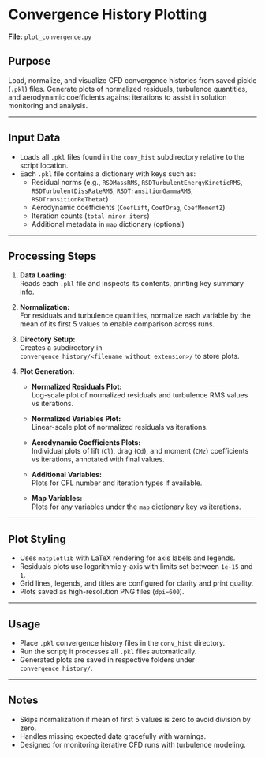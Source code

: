 # Convergence History Plotting

**File:** `plot_convergence.py`

## Purpose

Load, normalize, and visualize CFD convergence histories from saved pickle (`.pkl`) files. Generate plots of normalized residuals, turbulence quantities, and aerodynamic coefficients against iterations to assist in solution monitoring and analysis.

---

## Input Data

- Loads all `.pkl` files found in the `conv_hist` subdirectory relative to the script location.
- Each `.pkl` file contains a dictionary with keys such as:
  - Residual norms (e.g., `RSDMassRMS`, `RSDTurbulentEnergyKineticRMS`, `RSDTurbulentDissRateRMS`, `RSDTransitionGammaRMS`, `RSDTransitionReThetat`)
  - Aerodynamic coefficients (`CoefLift`, `CoefDrag`, `CoefMomentZ`)
  - Iteration counts (`total minor iters`)
  - Additional metadata in `map` dictionary (optional)

---

## Processing Steps

1. **Data Loading:**  
   Reads each `.pkl` file and inspects its contents, printing key summary info.

2. **Normalization:**  
   For residuals and turbulence quantities, normalize each variable by the mean of its first 5 values to enable comparison across runs.

3. **Directory Setup:**  
   Creates a subdirectory in `convergence_history/<filename_without_extension>/` to store plots.

4. **Plot Generation:**

   - **Normalized Residuals Plot:**  
     Log-scale plot of normalized residuals and turbulence RMS values vs iterations.

   - **Normalized Variables Plot:**  
     Linear-scale plot of normalized residuals vs iterations.

   - **Aerodynamic Coefficients Plots:**  
     Individual plots of lift (`Cl`), drag (`Cd`), and moment (`CMz`) coefficients vs iterations, annotated with final values.

   - **Additional Variables:**  
     Plots for CFL number and iteration types if available.

   - **Map Variables:**  
     Plots for any variables under the `map` dictionary key vs iterations.

---

## Plot Styling

- Uses `matplotlib` with LaTeX rendering for axis labels and legends.
- Residuals plots use logarithmic y-axis with limits set between `1e-15` and `1`.
- Grid lines, legends, and titles are configured for clarity and print quality.
- Plots saved as high-resolution PNG files (`dpi=600`).

---

## Usage

- Place `.pkl` convergence history files in the `conv_hist` directory.
- Run the script; it processes all `.pkl` files automatically.
- Generated plots are saved in respective folders under `convergence_history/`.

---

## Notes

- Skips normalization if mean of first 5 values is zero to avoid division by zero.
- Handles missing expected data gracefully with warnings.
- Designed for monitoring iterative CFD runs with turbulence modeling.